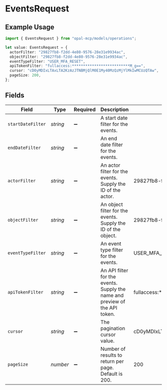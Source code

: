 # EventsRequest

## Example Usage

```typescript
import { EventsRequest } from "opal-mcp/models/operations";

let value: EventsRequest = {
  actorFilter: "29827fb8-f2dd-4e80-9576-28e31e9934ac",
  objectFilter: "29827fb8-f2dd-4e80-9576-28e31e9934ac",
  eventTypeFilter: "USER_MFA_RESET",
  apiTokenFilter: "fullaccess:**************************M_g==",
  cursor: "cD0yMDIxLTAxLTA2KzAzJTNBMjQlM0E1My40MzQzMjYlMkIwMCUzQTAw",
  pageSize: 200,
};
```

## Fields

| Field                                                                       | Type                                                                        | Required                                                                    | Description                                                                 | Example                                                                     |
| --------------------------------------------------------------------------- | --------------------------------------------------------------------------- | --------------------------------------------------------------------------- | --------------------------------------------------------------------------- | --------------------------------------------------------------------------- |
| `startDateFilter`                                                           | *string*                                                                    | :heavy_minus_sign:                                                          | A start date filter for the events.                                         |                                                                             |
| `endDateFilter`                                                             | *string*                                                                    | :heavy_minus_sign:                                                          | An end date filter for the events.                                          |                                                                             |
| `actorFilter`                                                               | *string*                                                                    | :heavy_minus_sign:                                                          | An actor filter for the events. Supply the ID of the actor.                 | 29827fb8-f2dd-4e80-9576-28e31e9934ac                                        |
| `objectFilter`                                                              | *string*                                                                    | :heavy_minus_sign:                                                          | An object filter for the events. Supply the ID of the object.               | 29827fb8-f2dd-4e80-9576-28e31e9934ac                                        |
| `eventTypeFilter`                                                           | *string*                                                                    | :heavy_minus_sign:                                                          | An event type filter for the events.                                        | USER_MFA_RESET                                                              |
| `apiTokenFilter`                                                            | *string*                                                                    | :heavy_minus_sign:                                                          | An API filter for the events. Supply the name and preview of the API token. | fullaccess:**************************M_g==                                  |
| `cursor`                                                                    | *string*                                                                    | :heavy_minus_sign:                                                          | The pagination cursor value.                                                | cD0yMDIxLTAxLTA2KzAzJTNBMjQlM0E1My40MzQzMjYlMkIwMCUzQTAw                    |
| `pageSize`                                                                  | *number*                                                                    | :heavy_minus_sign:                                                          | Number of results to return per page. Default is 200.                       | 200                                                                         |